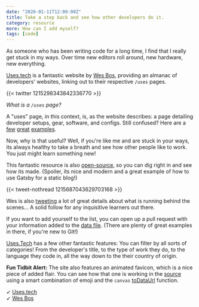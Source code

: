 ```yaml
---
date: "2020-01-11T12:00:00Z"
title: Take a step back and see how other developers do it.
category: resource
more: How can I add myself?
tags: [code]
---
```


As someone who has been writing code for a long time, I find that I really get stuck in my ways. Over time new editors roll around, new hardware, new everything.

[Uses.tech](https://uses.tech/) is a fantastic website by [Wes Bos](https://wesbos.com/), providing an almanac of developers' websites, linking out to their respective `/uses` pages.

{{< twitter 1215298343842336770 >}}

_What is a `/uses` page?_

A "uses" page, in this context, is, as the website describes: a page detailing developer setups, gear, software, and configs. Still confused? Here are a [few](https://wesbos.com/uses/) [great](https://kaleighscruggs.com/uses) [examples](https://ssmusoke.com/uses/).

Now, why is that useful? Well, if you're like me and are stuck in your ways, its always healthy to take a breath and see how other people like to work. You just might learn something new!

<!--more-->

This fantastic resource is also [open-source](https://github.com/wesbos/awesome-uses/), so you can dig right in and see how its made. (Spoiler, its nice and modern and a great example of how to use Gatsby for a static blog!)

{{< tweet-nothread 1215687043629703168 >}}

Wes is also [tweeting](https://twitter.com/wesbos) a lot of great details about what is running behind the scenes... A solid follow for any inquisitive learners out there.

If you want to add yourself to the list, you can open up a pull request with your information added to the [data file](https://github.com/wesbos/awesome-uses/blob/master/src/data.js). (There are plenty of great examples in there, if you're new to Git!)

[Uses.Tech](https://uses.tech/) has a few other fantastic features: You can filter by all sorts of categories! From the developer's title, to the type of work they do, to the language they code in, all the way down to the their country of origin.

**Fun Tidbit Alert:** The site also features an animated favicon, which is a nice piece of added flair. You can see how that one is working in the [source](https://github.com/wesbos/awesome-uses/blob/master/src/components/FavIcon.js) using a smart combination of emoji and the `canvas` [toDataUrl](https://developer.mozilla.org/en-US/docs/Web/API/HTMLCanvasElement/toDataURL) function.

➶ [Uses.tech](https://uses.tech/)  
➶ [Wes Bos](https://wesbos.com/)
